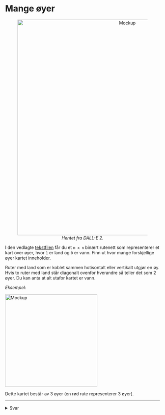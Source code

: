 # Mange øyer
<p>
    <figure align="center">
        <img src="dalle2islands.png" alt="Mockup" width="700"/>
        <figcaption><i>Hentet fra DALL-E 2.</i></figcaption>
    </figure>
</p>

I den vedlagte [tekstfilen](kart.txt) får du et `m x n` binært rutenett som representerer et kart over øyer, hvor `1` er land og `0` er vann. Finn ut hvor mange forskjellige øyer kartet inneholder.

Ruter med land som er koblet sammen hotisontalt eller vertikalt utgjør en øy. Hvis to ruter med land står diagonalt ovenfor hverandre så teller det som 2 øyer. Du kan anta at alt utafor kartet er vann. 

*Eksempel:* 

<img src="eksempel.png" alt="Mockup" width="300"/>

Dette kartet består av 3 øyer (en rød rute representerer 3 øyer).

---


<details>
    <summary>Svar</summary>
    Kartet i tekstfilen består av 13 øyer!
</details>